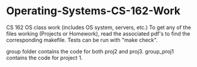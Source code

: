 # Operating-Systems-CS-162-Work
CS 162 OS class work (includes OS system, servers, etc.)
To get any of the files working (Projects or Homework), read the associated pdf's to find the corresponding makefile. Tests can be run with "make check". 

group folder contains the code for both proj2 and proj3. group_proj1 contains the code for project 1. 
